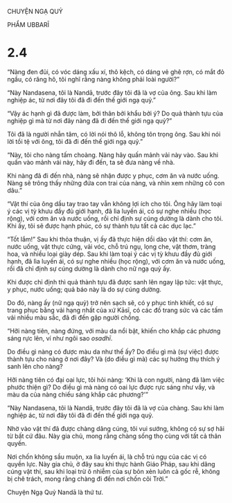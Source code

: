 CHUYỆN NGẠ QUỶ

PHẨM UBBARĪ

# 2.4

“Nàng đen đủi, có vóc dáng xấu xí, thô kệch, có dáng vẻ ghê rợn, có mắt đỏ ngầu, có răng hô, tôi nghĩ rằng nàng không phải loài người?”

“Này Nandasena, tôi là Nandā, trước đây tôi đã là vợ của ông. Sau khi làm nghiệp ác, từ nơi đây tôi đã đi đến thế giới ngạ quỷ.”

“Vậy ác hạnh gì đã được làm, bởi thân bởi khẩu bởi ý? Do quả thành tựu của nghiệp gì mà từ nơi đây nàng đã đi đến thế giới ngạ quỷ?”

Tôi đã là người nhẫn tâm, có lời nói thô lỗ, không tôn trọng ông. Sau khi nói lời tồi tệ với ông, tôi đã đi đến thế giới ngạ quỷ.”

“Này, tôi cho nàng tấm choàng. Nàng hãy quấn mảnh vải này vào. Sau khi quấn vào mảnh vải này, hãy đi đến, ta sẽ đưa nàng về nhà.

Khi nàng đã đi đến nhà, nàng sẽ nhận được y phục, cơm ăn và nước uống. Nàng sẽ trông thấy những đứa con trai của nàng, và nhìn xem những cô con dâu.”

“Vật thí của ông dầu tay trao tay vẫn không lợi ích cho tôi. Ông hãy làm toại ý các vị tỳ khưu đầy đủ giới hạnh, đã lìa luyến ái, có sự nghe nhiều (học rộng), với cơm ăn và nước uống, rồi chỉ định sự cúng dường là dành cho tôi. Khi ấy, tôi sẽ được hạnh phúc, có sự thành tựu tất cả các dục lạc.”

“Tốt lắm!” Sau khi thỏa thuận, vị ấy đã thực hiện dồi dào vật thí: cơm ăn, nước uống, vật thực cứng, vải vóc, chỗ trú ngụ, lọng che, vật thơm, tràng hoa, và nhiều loại giày dép. Sau khi làm toại ý các vị tỳ khưu đầy đủ giới hạnh, đã lìa luyến ái, có sự nghe nhiều (học rộng), với cơm ăn và nước uống, rồi đã chỉ định sự cúng dường là dành cho nữ ngạ quỷ ấy.

Khi được chỉ định thì quả thành tựu đã được sanh lên ngay lập tức: vật thực, y phục, nước uống; quả báo này là do sự cúng dường.

Do đó, nàng ấy (nữ ngạ quỷ) trở nên sạch sẽ, có y phục tinh khiết, có sự trang phục bằng vải hạng nhất của xứ Kāsī, có các đồ trang sức và các tấm vải nhiều màu sắc, đã đi đến gặp người chồng.

“Hỡi nàng tiên, nàng đứng, với màu da nổi bật, khiến cho khắp các phương sáng rực lên, ví như ngôi sao _osadhī_.

Do điều gì nàng có được màu da như thế ấy? Do điều gì mà (sự việc) được thành tựu cho nàng ở nơi đây? Và (do điều gì mà) các sự hưởng thụ thích ý sanh lên cho nàng?

Hỡi nàng tiên có đại oai lực, tôi hỏi nàng: ‘Khi là con người, nàng đã làm việc phước thiện gì? Do điều gì mà nàng có oai lực được rực sáng như vầy, và màu da của nàng chiếu sáng khắp các phương?’”

“Này Nandasena, tôi là Nandā, trước đây tôi đã là vợ của chàng. Sau khi làm nghiệp ác, từ nơi đây tôi đã đi đến thế giới ngạ quỷ.

Nhờ vào vật thí đã được chàng dâng cúng, tôi vui sướng, không có sự sợ hãi từ bất cứ đâu. Này gia chủ, mong rằng chàng sống thọ cùng với tất cả thân quyến.

Nơi chốn không sầu muộn, xa lìa luyến ái, là chỗ trú ngụ của các vị có quyền lực. Này gia chủ, ở đây sau khi thực hành Giáo Pháp, sau khi dâng cúng vật thí, sau khi loại trừ ô nhiễm của sự bỏn xẻn luôn cả gốc rễ, không bị chê trách, mong rằng chàng đi đến nơi chốn cõi Trời.”

Chuyện Ngạ Quỷ Nandā là thứ tư.
